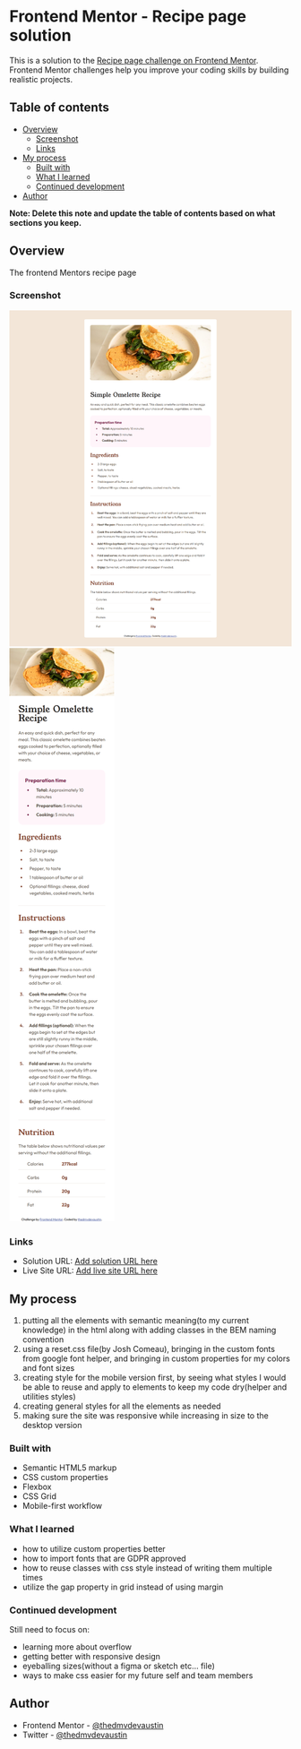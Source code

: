 # Frontend Mentor - Recipe page solution

This is a solution to the [Recipe page challenge on Frontend Mentor](https://www.frontendmentor.io/challenges/recipe-page-KiTsR8QQKm). Frontend Mentor challenges help you improve your coding skills by building realistic projects. 

## Table of contents

- [Overview](#overview)
  - [Screenshot](#screenshot)
  - [Links](#links)
- [My process](#my-process)
  - [Built with](#built-with)
  - [What I learned](#what-i-learned)
  - [Continued development](#continued-development)
- [Author](#author)

**Note: Delete this note and update the table of contents based on what sections you keep.**

## Overview
The frontend Mentors recipe page
### Screenshot

![desktop version screenshot](./assets/images/FireShot%20Capture%20001%20-%20Frontend%20Mentor%20-%20Recipe%20page%20-%20127.0.0.1.png)
![mobile version screenshot](./assets/images/FireShot%20Capture%20002%20-%20Frontend%20Mentor%20-%20Recipe%20page%20-%20127.0.0.1.png)

### Links

- Solution URL: [Add solution URL here](https://your-solution-url.com)
- Live Site URL: [Add live site URL here](https://your-live-site-url.com)

## My process
1. putting all the elements with semantic meaning(to my current knowledge) in the html along with adding classes in the BEM naming convention
2. using a reset.css file(by Josh Comeau), bringing in the custom fonts from google font helper, and bringing in custom properties for my colors and font sizes
3. creating style for the mobile version first, by seeing what styles I would be able to reuse and apply to elements to keep my code dry(helper and utilities styles)
4. creating general styles for all the elements as needed
5. making sure the site was responsive while increasing in size to the desktop version
### Built with

- Semantic HTML5 markup
- CSS custom properties
- Flexbox
- CSS Grid
- Mobile-first workflow

### What I learned
- how to utilize custom properties better
- how to import fonts that are GDPR approved
- how to reuse classes with css style instead of writing them multiple times
- utilize the gap property in grid instead of using margin

### Continued development

Still need to focus on: 
- learning more about overflow 
- getting better with responsive design
- eyeballing sizes(without a figma or sketch etc... file)
- ways to make css easier for my future self and team members

## Author

- Frontend Mentor - [@thedmvdevaustin](https://www.frontendmentor.io/profile/thedmvdevaustin)
- Twitter - [@thedmvdevaustin](https://x.com/thedmvdevaustin)
